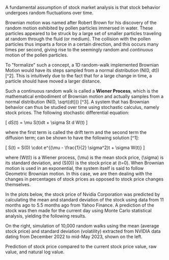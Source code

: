A fundamental assumption of stock market analysis is that stock behavior undergoes random fluctuations over time.

Brownian motion was named after Robert Brown for his discovery of the random motion exhibited by pollen particles immersed in water. These particles appeared to be struck by a large set of smaller particles traveling at random through the fluid (or medium). The collision with the pollen particles thus imparts a force in a certain direction, and this occurs many times per second, giving rise to the seemingly random and *continuous* motion of the pollen particles.

To "formalize" such a concept, a 1D random-walk implemented Brownian Motion would have its steps sampled from a normal distribution \(N(0, dt)\) [^2]. This is intuitively due to the fact that for a large change in time, a particle should have moved a larger distance.

Such a continuous random walk is called a **Wiener Process**, which is the mathematical embodiment of Brownian motion and actually samples from a normal distribution \(N(0, \sqrt{dt})\) [^3]. A system that has Brownian behavior can thus be studied over time using stochastic calculus, namely stock prices. The following stochastic differential equation:

\[
dS(t) = \mu S(t)dt + \sigma St d W(t)
\]

where the first term is called the drift term and the second term the diffusion term; can be shown to have the following solution [^1]:

\[
S(t) = S(0) \cdot e^{(\mu - \frac{1}{2} \sigma^2)t + \sigma W(t)}
\]

where \(W(t)\) is a Wiener process, \(\mu\) is the mean stock price, \(\sigma\) is its standard deviation, and \(S(0)\) is the stock price at \(t=0\). When Brownian motion is used in an exponential, the system itself is said to follow Geometric Brownian motion. In this case, we are then dealing with the changes in percentages of stock prices as opposed to stock price changes themselves.

In the plots below, the stock price of Nvidia Corporation was predicted by calculating the mean and standard deviation of the stock using data from 11 months ago to 5.5 months ago from Yahoo Finance. A prediction of the stock was then made for the current day using Monte Carlo statistical analysis, yielding the following results.

On the right, simulation of 10,000 random walks using the mean (average stock price) and standard deviation (volatility) extracted from NVIDIA data dating from December 2022 to mid-May 2023, shown on the left.

Prediction of stock price compared to the current stock price value, raw value, and natural log value.